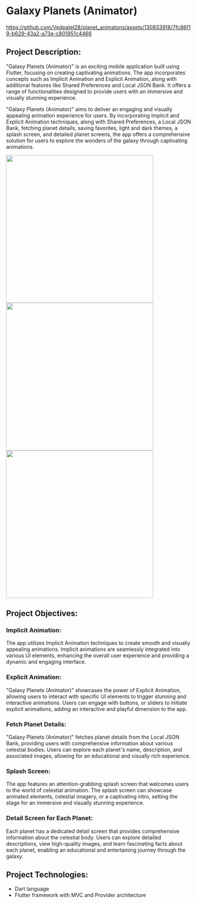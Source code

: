 # Galaxy Planets (Animator)

https://github.com/Vedpatel28/planet_animatons/assets/130833918/7fc86f19-b629-43a2-a73e-c801951c4466

## Project Description:

"Galaxy Planets (Animator)" is an exciting mobile application built using Flutter, focusing on
creating captivating animations. The app incorporates concepts such as Implicit Animation and
Explicit Animation, along with additional features like Shared Preferences and Local JSON
Bank. It offers a range of functionalities designed to provide users with an immersive and
visually stunning experience.

"Galaxy Planets (Animator)" aims to deliver an engaging and visually appealing animation
experience for users. By incorporating Implicit and Explicit Animation techniques, along with
Shared Preferences, a Local JSON Bank, fetching planet details, saving favorites, light and dark
themes, a splash screen, and detailed planet screens, the app offers a comprehensive solution for
users to explore the wonders of the galaxy through captivating animations.

<img src = "https://github.com/Vedpatel28/planet_animatons/assets/130833918/86a95515-8836-453a-b34a-4dd22ee98653" height = "400"></img>
<img src = "https://github.com/Vedpatel28/planet_animatons/assets/130833918/09c6d841-c523-4ba0-afc6-0dcf76d0cb2b" height = "400"></img>
<img src = "https://github.com/Vedpatel28/planet_animatons/assets/130833918/502177a7-0659-43d7-b8a9-109b7da32905" height = "400"></img>

## Project Objectives:

### Implicit Animation: 
The app utilizes Implicit Animation techniques to create smooth and
visually appealing animations. Implicit animations are seamlessly integrated into various UI
elements, enhancing the overall user experience and providing a dynamic and engaging interface.

### Explicit Animation: 
"Galaxy Planets (Animator)" showcases the power of Explicit Animation,
allowing users to interact with specific UI elements to trigger stunning and interactive
animations. Users can engage with buttons, or sliders to initiate explicit animations, adding an
interactive and playful dimension to the app.

### Fetch Planet Details: 
"Galaxy Planets (Animator)" fetches planet details from the Local JSON
Bank, providing users with comprehensive information about various celestial bodies. Users can
explore each planet's name, description, and associated images, allowing for an educational and
visually rich experience.

### Splash Screen: 
The app features an attention-grabbing splash screen that welcomes users to the
world of celestial animation. The splash screen can showcase animated elements, celestial
imagery, or a captivating intro, setting the stage for an immersive and visually stunning
experience.

### Detail Screen for Each Planet:
Each planet has a dedicated detail screen that provides
comprehensive information about the celestial body. Users can explore detailed descriptions,
view high-quality images, and learn fascinating facts about each planet, enabling an educational
and entertaining journey through the galaxy.

## Project Technologies:
- Dart language
- Flutter framework with MVC and Provider architecture
